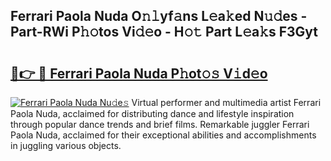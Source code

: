 ## Ferrari Paola Nuda O𝚗𝚕yf𝚊ns L𝚎a𝚔ed N𝚞𝚍es - Part-RWi P𝚑𝚘tos Vi𝚍𝚎o - H𝚘𝚝 Part L𝚎a𝚔s F3Gyt

# <h2><a href="http://kf5oldp.oniu.top/?m=Ferrari+Paola+Nuda">🔗👉 🔴 Ferrari Paola Nuda P𝚑ot𝚘𝚜 V𝚒d𝚎o</a></h2>

[![Ferrari Paola Nuda Nu𝚍e𝚜](https://i.imgur.com/0qMVB7G.gif)](http://kf5oldp.oniu.top/?m=Ferrari+Paola+Nuda)
Virtual performer and multimedia artist Ferrari Paola Nuda, acclaimed for distributing dance and lifestyle inspiration through popular dance trends and brief films. Remarkable juggler Ferrari Paola Nuda, acclaimed for their exceptional abilities and accomplishments in juggling various objects.  
